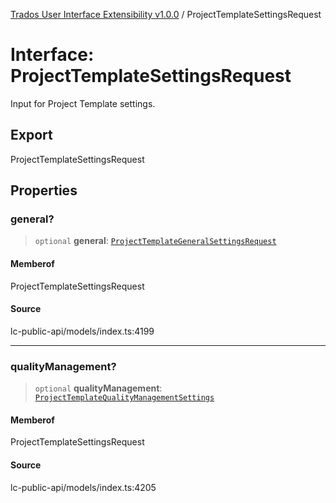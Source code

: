 [Trados User Interface Extensibility v1.0.0](../wiki/globals) / ProjectTemplateSettingsRequest

# Interface: ProjectTemplateSettingsRequest

Input for Project Template settings.

## Export

ProjectTemplateSettingsRequest

## Properties

### general?

> `optional` **general**: [`ProjectTemplateGeneralSettingsRequest`](../wiki/Interface.ProjectTemplateGeneralSettingsRequest)

#### Memberof

ProjectTemplateSettingsRequest

#### Source

lc-public-api/models/index.ts:4199

***

### qualityManagement?

> `optional` **qualityManagement**: [`ProjectTemplateQualityManagementSettings`](../wiki/Interface.ProjectTemplateQualityManagementSettings)

#### Memberof

ProjectTemplateSettingsRequest

#### Source

lc-public-api/models/index.ts:4205
